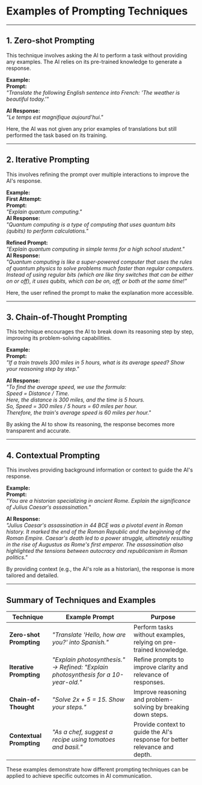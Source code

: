# Examples of Prompting Techniques

---

## 1. Zero-shot Prompting
This technique involves asking the AI to perform a task without providing any examples. The AI relies on its pre-trained knowledge to generate a response.

**Example:**  
**Prompt:**  
*"Translate the following English sentence into French: 'The weather is beautiful today.'"*  

**AI Response:**  
*"Le temps est magnifique aujourd'hui."*  

Here, the AI was not given any prior examples of translations but still performed the task based on its training.

---

## 2. Iterative Prompting
This involves refining the prompt over multiple interactions to improve the AI's response.

**Example:**  
**First Attempt:**  
**Prompt:**  
*"Explain quantum computing."*  
**AI Response:**  
*"Quantum computing is a type of computing that uses quantum bits (qubits) to perform calculations."*  

**Refined Prompt:**  
*"Explain quantum computing in simple terms for a high school student."*  
**AI Response:**  
*"Quantum computing is like a super-powered computer that uses the rules of quantum physics to solve problems much faster than regular computers. Instead of using regular bits (which are like tiny switches that can be either on or off), it uses qubits, which can be on, off, or both at the same time!"*  

Here, the user refined the prompt to make the explanation more accessible.

---

## 3. Chain-of-Thought Prompting
This technique encourages the AI to break down its reasoning step by step, improving its problem-solving capabilities.

**Example:**  
**Prompt:**  
*"If a train travels 300 miles in 5 hours, what is its average speed? Show your reasoning step by step."*  

**AI Response:**  
*"To find the average speed, we use the formula:  
Speed = Distance / Time.  
Here, the distance is 300 miles, and the time is 5 hours.  
So, Speed = 300 miles / 5 hours = 60 miles per hour.  
Therefore, the train's average speed is 60 miles per hour."*  

By asking the AI to show its reasoning, the response becomes more transparent and accurate.

---

## 4. Contextual Prompting
This involves providing background information or context to guide the AI's response.

**Example:**  
**Prompt:**  
*"You are a historian specializing in ancient Rome. Explain the significance of Julius Caesar's assassination."*  

**AI Response:**  
*"Julius Caesar's assassination in 44 BCE was a pivotal event in Roman history. It marked the end of the Roman Republic and the beginning of the Roman Empire. Caesar's death led to a power struggle, ultimately resulting in the rise of Augustus as Rome's first emperor. The assassination also highlighted the tensions between autocracy and republicanism in Roman politics."*  

By providing context (e.g., the AI's role as a historian), the response is more tailored and detailed.

---

## Summary of Techniques and Examples

| **Technique**             | **Example Prompt**                                                                 | **Purpose**                                                                 |
|---------------------------|------------------------------------------------------------------------------------|-----------------------------------------------------------------------------|
| **Zero-shot Prompting**    | *"Translate 'Hello, how are you?' into Spanish."*                                  | Perform tasks without examples, relying on pre-trained knowledge.           |
| **Iterative Prompting**    | *"Explain photosynthesis." → Refined: "Explain photosynthesis for a 10-year-old."* | Refine prompts to improve clarity and relevance of responses.               |
| **Chain-of-Thought**       | *"Solve 2x + 5 = 15. Show your steps."*                                            | Improve reasoning and problem-solving by breaking down steps.               |
| **Contextual Prompting**   | *"As a chef, suggest a recipe using tomatoes and basil."*                          | Provide context to guide the AI's response for better relevance and depth.  |

These examples demonstrate how different prompting techniques can be applied to achieve specific outcomes in AI communication.
